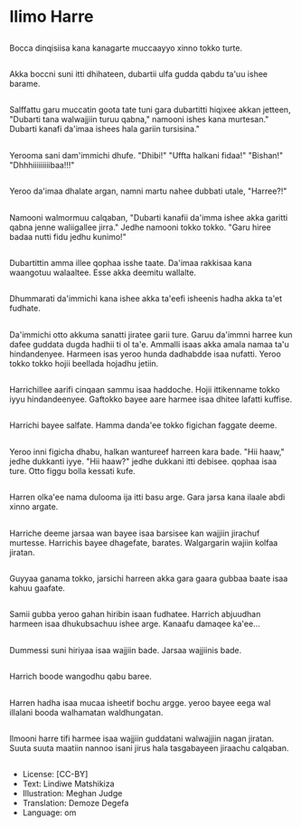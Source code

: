# Ilimo Harre

##
Bocca dinqisiisa kana kanagarte muccaayyo xinno tokko turte.

##
Akka boccni suni itti dhihateen, dubartii ulfa gudda qabdu ta'uu ishee barame.

##
Salffattu garu muccatin goota tate tuni gara dubartitti hiqixee akkan jetteen, "Dubarti tana walwajjiin turuu qabna," namooni ishes kana murtesan." Dubarti kanafi da'imaa ishees hala gariin tursisina."

##
Yerooma sani dam'immichi dhufe. "Dhibi!" "Uffta halkani fidaa!" "Bishan!" "Dhhhiiiiiiiiibaa!!!"

##
Yeroo da'imaa dhalate argan, namni martu nahee dubbati utale, "Harree?!"

##
Namooni walmormuu calqaban, "Dubarti kanafii da'imma ishee akka garitti qabna jenne waliigallee jirra." Jedhe namooni tokko tokko. "Garu hiree badaa nutti fidu jedhu kunimo!"

##
Dubartittin amma illee qophaa isshe taate. Da'imaa rakkisaa kana waangotuu walaaltee. Esse akka deemitu wallalte.

##
Dhummarati da'immichi kana ishee akka ta'eefi isheenis hadha akka ta'et fudhate.

##
Da'immichi otto akkuma sanatti jiratee garii ture. Garuu da'immni harree kun dafee guddata dugda hadhii ti ol ta'e. Ammalli isaas akka amala namaa ta'u hindandenyee. Harmeen isas yeroo hunda dadhabdde isaa nufatti. Yeroo tokko tokko hojii beellada hojadhu jetiin.

##
Harrichillee aarifi cinqaan sammu isaa haddoche. Hojii ittikenname tokko iyyu hindandeenyee. Gaftokko bayee aare harmee isaa dhitee lafatti kuffise.

##
Harrichi bayee salfate. Hamma danda'ee tokko figichan faggate deeme.

##
Yeroo inni figicha dhabu, halkan wantureef harreen kara bade. "Hii haaw," jedhe dukkanti iyye. "Hii haaw?" jedhe dukkani itti debisee. qophaa isaa ture. Otto figgu bolla kessati kufe.

##
Harren olka'ee nama dulooma ija itti basu arge. Gara jarsa kana ilaale abdi xinno argate.

##
Harriche deeme jarsaa wan bayee isaa barsisee kan wajjiin jirachuf murtesse. Harrichis bayee dhagefate, barates. Walgargarin wajiin kolfaa jiratan.

##
Guyyaa ganama tokko, jarsichi harreen akka gara gaara gubbaa baate isaa kahuu gaafate.

##
Samii gubba yeroo gahan hiribin isaan fudhatee. Harrich abjuudhan harmeen isaa dhukubsachuu ishee arge. Kanaafu damaqee ka'ee...

##
Dummessi suni hiriyaa isaa wajjiin bade. Jarsaa wajjiinis bade.

##
Harrich boode wangodhu qabu baree.

##
Harren hadha isaa mucaa isheetif bochu argge. yeroo bayee eega wal illalani booda walhamatan waldhungatan.

##
Ilmooni harre tifi harmee isaa wajjiin guddatani walwajjiin nagan jiratan. Suuta suuta maatiin nannoo isani jirus hala tasgabayeen jiraachu calqaban.

##
* License: [CC-BY]
* Text: Lindiwe Matshikiza
* Illustration: Meghan Judge
* Translation: Demoze Degefa
* Language: om

